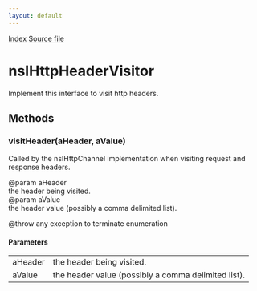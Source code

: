 ```yaml
---
layout: default
---
```

<div id='links'><a href="../index.html">Index</a>
<a href="http://dxr.mozilla.org/mozilla-central/source/netwerk/protocol/http/nsIHttpHeaderVisitor.idl">Source file</a>
</div>

# nsIHttpHeaderVisitor #
  
Implement this interface to visit http headers.  
  

## Methods ##

### visitHeader(aHeader, aValue) ###
  
Called by the nsIHttpChannel implementation when visiting request and  
response headers.  
  
@param aHeader  
       the header being visited.  
@param aValue  
       the header value (possibly a comma delimited list).  
  
@throw any exception to terminate enumeration  
  

#### Parameters ####

<table>

<tr>
<td>aHeader</td>
<td>       the header being visited.  
</td>
</tr>

<tr>
<td>aValue</td>
<td>       the header value (possibly a comma delimited list).  
</td>
</tr>

</table>
